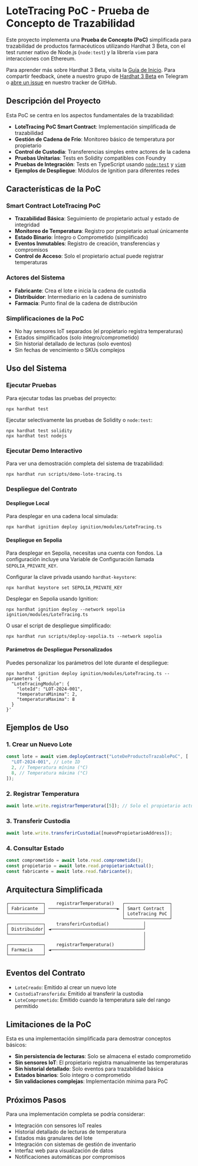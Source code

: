 # LoteTracing PoC - Prueba de Concepto de Trazabilidad

Este proyecto implementa una **Prueba de Concepto (PoC)** simplificada para trazabilidad de productos farmacéuticos utilizando Hardhat 3 Beta, con el test runner nativo de Node.js (`node:test`) y la librería `viem` para interacciones con Ethereum.

Para aprender más sobre Hardhat 3 Beta, visita la [Guía de Inicio](https://hardhat.org/docs/getting-started#getting-started-with-hardhat-3). Para compartir feedback, únete a nuestro grupo de [Hardhat 3 Beta](https://hardhat.org/hardhat3-beta-telegram-group) en Telegram o [abre un issue](https://github.com/NomicFoundation/hardhat/issues/new) en nuestro tracker de GitHub.

## Descripción del Proyecto

Esta PoC se centra en los aspectos fundamentales de la trazabilidad:

- **LoteTracing PoC Smart Contract**: Implementación simplificada de trazabilidad
- **Gestión de Cadena de Frío**: Monitoreo básico de temperatura por propietario
- **Control de Custodia**: Transferencias simples entre actores de la cadena
- **Pruebas Unitarias**: Tests en Solidity compatibles con Foundry
- **Pruebas de Integración**: Tests en TypeScript usando [`node:test`](nodejs.org/api/test.html) y [`viem`](https://viem.sh/)
- **Ejemplos de Despliegue**: Módulos de Ignition para diferentes redes

## Características de la PoC

### Smart Contract LoteTracing PoC

- **Trazabilidad Básica**: Seguimiento de propietario actual y estado de integridad
- **Monitoreo de Temperatura**: Registro por propietario actual únicamente
- **Estado Binario**: Íntegro o Comprometido (simplificado)
- **Eventos Inmutables**: Registro de creación, transferencias y compromisos
- **Control de Acceso**: Solo el propietario actual puede registrar temperaturas

### Actores del Sistema

- **Fabricante**: Crea el lote e inicia la cadena de custodia
- **Distribuidor**: Intermediario en la cadena de suministro
- **Farmacia**: Punto final de la cadena de distribución

### Simplificaciones de la PoC

- No hay sensores IoT separados (el propietario registra temperaturas)
- Estados simplificados (solo íntegro/comprometido)
- Sin historial detallado de lecturas (solo eventos)
- Sin fechas de vencimiento o SKUs complejos

## Uso del Sistema

### Ejecutar Pruebas

Para ejecutar todas las pruebas del proyecto:

```shell
npx hardhat test
```

Ejecutar selectivamente las pruebas de Solidity o `node:test`:

```shell
npx hardhat test solidity
npx hardhat test nodejs
```

### Ejecutar Demo Interactivo

Para ver una demostración completa del sistema de trazabilidad:

```shell
npx hardhat run scripts/demo-lote-tracing.ts
```

### Despliegue del Contrato

#### Despliegue Local

Para desplegar en una cadena local simulada:

```shell
npx hardhat ignition deploy ignition/modules/LoteTracing.ts
```

#### Despliegue en Sepolia

Para desplegar en Sepolia, necesitas una cuenta con fondos. La configuración incluye una Variable de Configuración llamada `SEPOLIA_PRIVATE_KEY`.

Configurar la clave privada usando `hardhat-keystore`:

```shell
npx hardhat keystore set SEPOLIA_PRIVATE_KEY
```

Desplegar en Sepolia usando Ignition:

```shell
npx hardhat ignition deploy --network sepolia ignition/modules/LoteTracing.ts
```

O usar el script de despliegue simplificado:

```shell
npx hardhat run scripts/deploy-sepolia.ts --network sepolia
```

#### Parámetros de Despliegue Personalizados

Puedes personalizar los parámetros del lote durante el despliegue:

```shell
npx hardhat ignition deploy ignition/modules/LoteTracing.ts --parameters '{
  "LoteTracingModule": {
    "loteId": "LOT-2024-001",
    "temperaturaMinima": 2,
    "temperaturaMaxima": 8
  }
}'
```

## Ejemplos de Uso

### 1. Crear un Nuevo Lote

```typescript
const lote = await viem.deployContract("LoteDeProductoTrazablePoC", [
  "LOT-2024-001", // Lote ID
  2, // Temperatura mínima (°C)
  8, // Temperatura máxima (°C)
]);
```

### 2. Registrar Temperatura

```typescript
await lote.write.registrarTemperatura([5]); // Solo el propietario actual
```

### 3. Transferir Custodia

```typescript
await lote.write.transferirCustodia([nuevoPropietarioAddress]);
```

### 4. Consultar Estado

```typescript
const comprometido = await lote.read.comprometido();
const propietario = await lote.read.propietarioActual();
const fabricante = await lote.read.fabricante();
```

## Arquitectura Simplificada

```text
┌─────────────┐    registrarTemperatura()   ┌─────────────────┐
│ Fabricante  │ ──────────────────────────► │ Smart Contract  │
└─────────────┘                             │ LoteTracing PoC │
                                            └─────────────────┘
┌─────────────┐    transferirCustodia()             │
│ Distribuidor│ ◄───────────────────────────────────┘
└─────────────┘                                     │
                                                    │
┌─────────────┐    registrarTemperatura()           │
│ Farmacia    │ ◄───────────────────────────────────┘
└─────────────┘
```

## Eventos del Contrato

- `LoteCreado`: Emitido al crear un nuevo lote
- `CustodiaTransferida`: Emitido al transferir la custodia
- `LoteComprometido`: Emitido cuando la temperatura sale del rango permitido

## Limitaciones de la PoC

Esta es una implementación simplificada para demostrar conceptos básicos:

- **Sin persistencia de lecturas**: Solo se almacena el estado comprometido
- **Sin sensores IoT**: El propietario registra manualmente las temperaturas
- **Sin historial detallado**: Solo eventos para trazabilidad básica
- **Estados binarios**: Solo íntegro o comprometido
- **Sin validaciones complejas**: Implementación mínima para PoC

## Próximos Pasos

Para una implementación completa se podría considerar:

- Integración con sensores IoT reales
- Historial detallado de lecturas de temperatura
- Estados más granulares del lote
- Integración con sistemas de gestión de inventario
- Interfaz web para visualización de datos
- Notificaciones automáticas por compromisos
